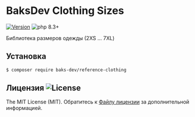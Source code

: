 # BaksDev Clothing Sizes

[![Version](https://img.shields.io/badge/version-7.1.5-blue)](https://github.com/baks-dev/reference-clothing/releases)
![php 8.3+](https://img.shields.io/badge/php-min%208.3-red.svg)

Библиотека размеров одежды (2XS ... 7XL)

## Установка

``` bash
$ composer require baks-dev/reference-clothing
```

## Лицензия ![License](https://img.shields.io/badge/MIT-green)

The MIT License (MIT). Обратитесь к [Файлу лицензии](LICENSE.md) за дополнительной информацией.
